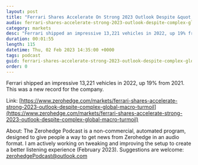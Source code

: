 ```yaml
---
layout: post
title: "Ferrari Shares Accelerate On Strong 2023 Outlook Despite &quot;Complex Global Macro&quot; Turmoil"
audio: ferrari-shares-accelerate-strong-2023-outlook-despite-complex-global-macro-turmoil-0
category: markets
desc: "Ferrari shipped an impressive 13,221 vehicles in 2022, up 19% from 2021. This was a new record for the company. "
duration: 00:01:55
length: 115
datetime: Thu, 02 Feb 2023 14:35:00 +0000
tags: podcast
guid: ferrari-shares-accelerate-strong-2023-outlook-despite-complex-global-macro-turmoil-0
order: 0
---
```

Ferrari shipped an impressive 13,221 vehicles in 2022, up 19% from 2021. This was a new record for the company. 

Link: [https://www.zerohedge.com/markets/ferrari-shares-accelerate-strong-2023-outlook-despite-complex-global-macro-turmoil](https://www.zerohedge.com/markets/ferrari-shares-accelerate-strong-2023-outlook-despite-complex-global-macro-turmoil)

About: The Zerohedge Podcast is a non-commercial, automated program, designed to give people a way to get news from Zerohedge in an audio format.  I am actively working on tweaking and improving the setup to create a better listening experience (February 2023).  Suggestions are welcome: [zerohedgePodcast@outlook.com](mailto:zerohedgePodcast@outlook.com)
